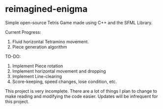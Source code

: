 # reimagined-enigma
Simple open-source Tetris Game made using C++ and the SFML Library.

Current Progress:
1. Fluid horizontal Tetramino movement.
2. Piece generation algorithm

TO-DO:
1. Implement Piece rotation
2. Implement horizontal movement and dropping
3. Implement Line-clearing
4. Score-keeping, speed changes, lose condition, etc.

This project is very incomplete. There are a lot of things I plan to change to make reading and modifying the code easier.
Updates will be infrequent for this project.
